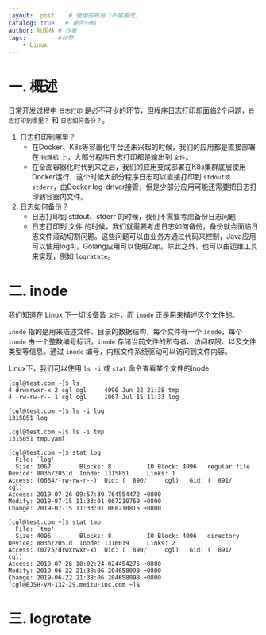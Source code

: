 ```yaml
---
layout:  post    # 使用的布局（不需要改）
catalog: true   # 是否归档
author: 陈国林 # 作者
tags:         #标签
    - Linux
---
```


# 一. 概述
日常开发过程中 `日志打印` 是必不可少的环节，但程序日志打印却面临2个问题，`日志打印到哪里？` 和 `日志如何备份？`。

1. 日志打印到哪里？
    + 在Docker、K8s等容器化平台还未兴起的时候，我们的应用都是直接部署在 `物理机` 上，大部分程序日志打印都是输出到 `文件`。
    + 在全面容器化时代到来之后，我们的应用变成部署在K8s集群底层使用Docker运行，这个时候大部分程序日志可以直接打印到 `stdout或stderr`，由Docker log-driver接管，但是少部分应用可能还需要把日志打印到容器内文件。
2. 日志如何备份？
    + 日志打印到 stdout、stderr 的时候，我们不需要考虑备份日志问题
    + 日志打印到 文件 的时候，我们就需要考虑日志如何备份，备份就会面临日志文件滚动切割问题。这些问题可以由业务方通过代码来控制，Java应用可以使用log4j，Golang应用可以使用Zap。除此之外，也可以由运维工具来实现，例如 `logratate`。

# 二. inode
我们知道在 Linux 下一切设备皆 `文件`，而 `inode` 正是用来描述这个文件的。

`inode` 指的是用来描述文件、目录的数据结构，每个文件有一个 `inode`，每个 `inode` 由一个整数编号标识。`inode` 存储当前文件的所有者、访问权限、以及文件类型等信息。通过 `inode` 编号，内核文件系统驱动可以访问到文件内容。

Linux下，我们可以使用 `ls -i` 或 `stat` 命令查看某个文件的inode

```
[cgl@test.com ~]$ ls
4 drwxrwxr-x 2 cgl cgl     4096 Jun 22 21:38 tmp
4 -rw-rw-r-- 1 cgl cgl     1067 Jul 15 11:33 log

[cgl@test.com ~]$ ls -i log
1315851 log

[cgl@test.com ~]$ ls -i tmp
1315051 tmp.yaml

[cgl@test.com ~]$ stat log
  File: `log'
  Size: 1067      	Blocks: 8          IO Block: 4096   regular file
Device: 803h/2051d	Inode: 1315851     Links: 1
Access: (0664/-rw-rw-r--)  Uid: (  890/     cgl)   Gid: (  891/     cgl)
Access: 2019-07-26 09:57:39.764554472 +0800
Modify: 2019-07-15 11:33:01.067210769 +0800
Change: 2019-07-15 11:33:01.068210815 +0800

[cgl@test.com ~]$ stat tmp
  File: `tmp'
  Size: 4096      	Blocks: 8          IO Block: 4096   directory
Device: 803h/2051d	Inode: 1316019     Links: 2
Access: (0775/drwxrwxr-x)  Uid: (  890/     cgl)   Gid: (  891/     cgl)
Access: 2019-07-26 10:02:24.024454275 +0800
Modify: 2019-06-22 21:38:06.204658098 +0800
Change: 2019-06-22 21:38:06.204658098 +0800
[cgl@BJSH-VM-132-29.meitu-inc.com ~]$
```



# 三. logrotate

